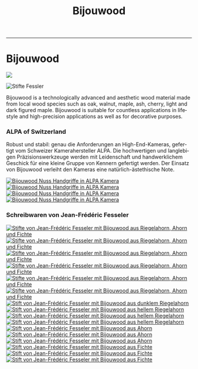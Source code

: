 ﻿---
lang: en
title: 'Bijouwood'
order: 4
---

---

<div class="full-width-kenburns">
<div class="wrap-bg-image">

# Bijouwood

![](/assets/images/arrow-d-white.svg)

</div>
<img srcset="/assets/images/bijouwood/Bijouwood_Titelbild.jpg"
     src="/assets/images/bijouwood/Bijouwood_Titelbild.jpg" alt="Stifte Fessler">
</div>

<div class="full-width-grey">
<div class="wrap -cols2">

Bijouwood is a technologically advanced and aesthetic wood material made from local wood species such as oak, walnut, maple, ash, cherry, light and dark figured maple. Bijouwood is suitable for countless applications in lifestyle and high-precision applications as well as for decorative purposes.

</div>
</div>

<div class="full-width">
<div class="wrap">

### ALPA of Switzerland

Robust und stabil: genau die Anforderungen an High-End-Kameras, gefertigt vom Schweizer Kamerahersteller ALPA. Die hochwertigen und langlebigen Präzisionswerkzeuge werden mit Leidenschaft und handwerklichem Geschick für eine kleine Gruppe von Kennern gefertigt werden. Der Einsatz von Bijouwood verleiht den Kameras eine natürlich-ästethische Note.

<div class="picturegallery">
  <a href="/assets/images/bijouwood/ALPA1.jpg">
    <img src="/assets/images/bijouwood/ALPA1.jpg" alt="Bijouwood Nuss Handgriffe in ALPA Kamera">
  </a>
  <a href="/assets/images/bijouwood/ALPA2.jpg">
    <img src="/assets/images/bijouwood/ALPA2.jpg" alt="Bijouwood Nuss Handgriffe in ALPA Kamera">
  </a>
  <a href="/assets/images/bijouwood/ALPA3.jpg">
    <img src="/assets/images/bijouwood/ALPA3.jpg" alt="Bijouwood Nuss Handgriffe in ALPA Kamera">
  </a>
  <a href="/assets/images/bijouwood/ALPA4.jpg">
    <img src="/assets/images/bijouwood/ALPA4.jpg" alt="Bijouwood Nuss Handgriffe in ALPA Kamera">
  </a>
</div>

### Schreibwaren von Jean-Frédéric Fesseler

<div class="picturegallery">
  <a href="/assets/images/bijouwood/Stifte1.jpg">
    <img src="/assets/images/bijouwood/Stifte1.jpg" alt="Stifte von Jean-Frédéric Fesseler mit Bijouwood aus Riegelahorn, Ahorn und Fichte">
  </a>
  <a href="/assets/images/bijouwood/Stifte2.jpg">
    <img src="/assets/images/bijouwood/Stifte2.jpg" alt="Stifte von Jean-Frédéric Fesseler mit Bijouwood aus Riegelahorn, Ahorn und Fichte">
  </a>
    <a href="/assets/images/bijouwood/Stifte3.jpg">
    <img src="/assets/images/bijouwood/Stifte3.jpg" alt="Stifte von Jean-Frédéric Fesseler mit Bijouwood aus Riegelahorn, Ahorn und Fichte">
  </a>
    <a href="/assets/images/bijouwood/Stifte4.jpg">
    <img src="/assets/images/bijouwood/Stifte4.jpg" alt="Stifte von Jean-Frédéric Fesseler mit Bijouwood aus Riegelahorn, Ahorn und Fichte">
  </a>
    <a href="/assets/images/bijouwood/Stifte5.jpg">
    <img src="/assets/images/bijouwood/Stifte5.jpg" alt="Stifte von Jean-Frédéric Fesseler mit Bijouwood aus Riegelahorn, Ahorn und Fichte">
  </a>
    <a href="/assets/images/bijouwood/Stifte6.jpg">
    <img src="/assets/images/bijouwood/Stifte6.jpg" alt="Stifte von Jean-Frédéric Fesseler mit Bijouwood aus Riegelahorn, Ahorn und Fichte">
  </a>
  </a>
  <a href="/assets/images/bijouwood/Figured_maple_dark_dick.jpg">
    <img src="/assets/images/bijouwood/Figured_maple_dark_dick.jpg" alt="Stift von Jean-Frédéric Fesseler mit Bijouwood aus dunklem Riegelahorn">
  </a>
  <a href="/assets/images/bijouwood/Figured_maple_light_dick.jpg">
    <img src="/assets/images/bijouwood/Figured_maple_light_dick.jpg" alt="Stift von Jean-Frédéric Fesseler mit Bijouwood aus hellem Riegelahorn">
  </a>
  <a href="/assets/images/bijouwood/Figured_maple_light_kurz.jpg">
    <img src="/assets/images/bijouwood/Figured_maple_light_kurz.jpg" alt="Stift von Jean-Frédéric Fesseler mit Bijouwood aus hellem Riegelahorn">
  </a>
  <a href="/assets/images/bijouwood/Figured_maple_light_lang.jpg">
    <img src="/assets/images/bijouwood/Figured_maple_light_lang.jpg" alt="Stift von Jean-Frédéric Fesseler mit Bijouwood aus hellem Riegelahorn">
  </a>
  <a href="/assets/images/bijouwood/Maple_kurz.jpg">
    <img src="/assets/images/bijouwood/Maple_kurz.jpg" alt="Stift von Jean-Frédéric Fesseler mit Bijouwood aus Ahorn">
  </a>
  <a href="/assets/images/bijouwood/Maple_lang_dick.jpg">
    <img src="/assets/images/bijouwood/Maple_lang_dick.jpg" alt="Stift von Jean-Frédéric Fesseler mit Bijouwood aus Ahorn">
  </a>
  <a href="/assets/images/bijouwood/Maple_lang_dunn.jpg">
    <img src="/assets/images/bijouwood/Maple_lang_dunn.jpg" alt="Stift von Jean-Frédéric Fesseler mit Bijouwood aus Ahorn">
  </a>
  <a href="/assets/images/bijouwood/Spruce_kurz_dick.jpg">
    <img src="/assets/images/bijouwood/Spruce_kurz_dick.jpg" alt="Stift von Jean-Frédéric Fesseler mit Bijouwood aus Fichte">
  </a>
  <a href="/assets/images/bijouwood/Spruce_lang_dunn.jpg">
    <img src="/assets/images/bijouwood/Spruce_lang_dunn.jpg" alt="Stift von Jean-Frédéric Fesseler mit Bijouwood aus Fichte">
  </a>
  <a href="/assets/images/bijouwood/Spruce_mittel_dick.jpg">
    <img src="/assets/images/bijouwood/Spruce_mittel_dick.jpg" alt="Stift von Jean-Frédéric Fesseler mit Bijouwood aus Fichte">
  </a>
</div>

</div>
</div>

